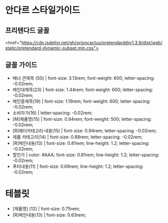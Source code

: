 # 안다르 스타일가이드
## 프리텐다드 글꼴
<href="https://cdn.jsdelivr.net/gh/orioncactus/pretendard@v1.3.9/dist/web/static/pretendard-dynamic-subset.min.css">
## 글꼴 가이드
* 배너 큰제목 (50) | font-size: 3.13rem; font-weight: 600; letter-spacing: -0.02rem;
* 메인대제목(23) |  font-size: 1.44rem; font-weight: 600; letter-spacing: -0.02rem;
* 메인중제목(19) |  font-size: 1.19rem; font-weight: 600; letter-spacing: -0.02rem;
* 소비자가(16) |  letter-spacing: -0.02rem;
* [M]제품명(15) |  font-size: 0.94rem; font-weight: 500; letter-spacing: -0.02rem;
* [R]헤더카테고리·내용(15) |  font-size: 0.94rem; letter-spacing: -0.02rem;
* 제품 카테고리(14) |  font-size: 0.88rem; letter-spacing: -0.02rem;
* [R]메인내용(13) | font-size: 0.81rem; line-height: 1.2; letter-spacing: -0.02rem;
* 할인가 | color: #AAA; font-size: 0.81rem; line-height: 1.2; letter-spacing: -0.02rem;
* 푸터내용(11) | font-size: 0.69rem; line-height: 1.2; letter-spacing: -0.02rem;
# 테블릿
* <T> [제품명] (12) | font-size: 0.75rem;
* <T> [R]메인내용(13) | font-size: 0.63rem;